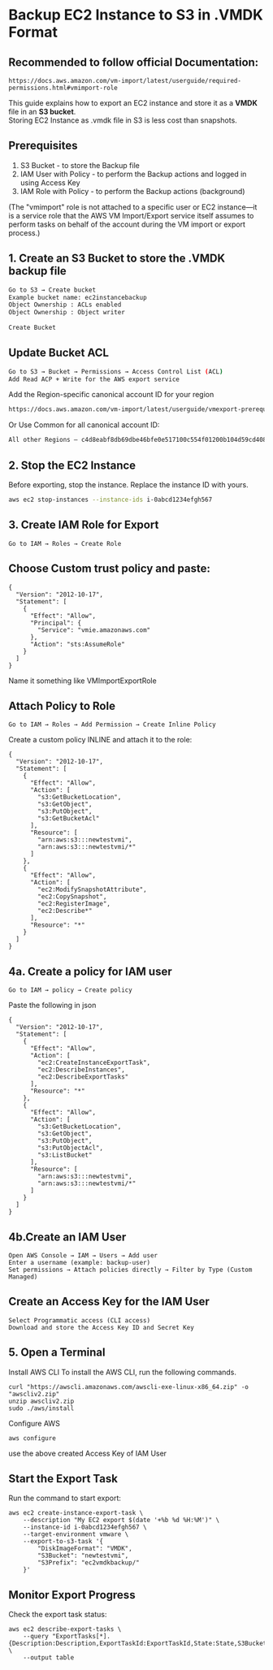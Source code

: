 # Backup EC2 Instance to S3 in .VMDK Format
## Recommended to follow official Documentation:
```
https://docs.aws.amazon.com/vm-import/latest/userguide/required-permissions.html#vmimport-role
```
This guide explains how to export an EC2 instance and store it as a **VMDK** file in an **S3 bucket**.  
Storing EC2 Instance as .vmdk file in S3 is less cost than snapshots.
 
## Prerequisites
1. S3 Bucket - to store the Backup file
2. IAM User with Policy - to perform the Backup actions and logged in using Access Key
3. IAM Role with Policy - to perform the Backup actions (background)
 
(The "vmimport" role is not attached to a specific user or EC2 instance—it is a service role that the AWS VM Import/Export service itself assumes to perform tasks on behalf of the account during the VM import or export process.)
 
## 1. Create an S3 Bucket to store the .VMDK backup file
```sh
Go to S3 → Create bucket
Example bucket name: ec2instancebackup
Object Ownership : ACLs enabled
Object Ownership : Object writer
 
Create Bucket
```
## Update Bucket ACL
```sh
Go to S3 → Bucket → Permissions → Access Control List (ACL)
Add Read ACP + Write for the AWS export service
```
Add the Region-specific canonical account ID for your region
```sh
https://docs.aws.amazon.com/vm-import/latest/userguide/vmexport-prerequisites.html
```
Or Use Common for all canonical account ID:
```sh
All other Regions – c4d8eabf8db69dbe46bfe0e517100c554f01200b104d59cd408e777ba442a322 
```
## 2. Stop the EC2 Instance
Before exporting, stop the instance. Replace the instance ID with yours.
```sh
aws ec2 stop-instances --instance-ids i-0abcd1234efgh567
```
## 3. Create IAM Role for Export
```
Go to IAM → Roles → Create Role
```
## Choose Custom trust policy and paste:
```
{
  "Version": "2012-10-17",
  "Statement": [
    {
      "Effect": "Allow",
      "Principal": {
        "Service": "vmie.amazonaws.com"
      },
      "Action": "sts:AssumeRole"
    }
  ]
}
```
Name it something like VMImportExportRole
 
## Attach Policy to Role
```
Go to IAM → Roles → Add Permission → Create Inline Policy
```
Create a custom policy INLINE and attach it to the role:
```
{
  "Version": "2012-10-17",
  "Statement": [
    {
      "Effect": "Allow",
      "Action": [
        "s3:GetBucketLocation",
        "s3:GetObject",
        "s3:PutObject",
        "s3:GetBucketAcl"
      ],
      "Resource": [
        "arn:aws:s3:::newtestvmi",
        "arn:aws:s3:::newtestvmi/*"
      ]
    },
    {
      "Effect": "Allow",
      "Action": [
        "ec2:ModifySnapshotAttribute",
        "ec2:CopySnapshot",
        "ec2:RegisterImage",
        "ec2:Describe*"
      ],
      "Resource": "*"
    }
  ]
}
```
## 4a. Create a policy for IAM user
```
Go to IAM → policy → Create policy
```
Paste the following in json
```
{
  "Version": "2012-10-17",
  "Statement": [
    {
      "Effect": "Allow",
      "Action": [
        "ec2:CreateInstanceExportTask",
        "ec2:DescribeInstances",
        "ec2:DescribeExportTasks"
      ],
      "Resource": "*"
    },
    {
      "Effect": "Allow",
      "Action": [
        "s3:GetBucketLocation",
        "s3:GetObject",
        "s3:PutObject",
        "s3:PutObjectAcl",
        "s3:ListBucket"
      ],
      "Resource": [
        "arn:aws:s3:::newtestvmi",
        "arn:aws:s3:::newtestvmi/*"
      ]
    }
  ]
}
```
## 4b.Create an IAM User
```
Open AWS Console → IAM → Users → Add user
Enter a username (example: backup-user)
Set permissions → Attach policies directly → Filter by Type (Custom Managed)
```
## Create an Access Key for the IAM User
```
Select Programmatic access (CLI access)
Download and store the Access Key ID and Secret Key
```
## 5. Open a Terminal
Install AWS CLI
To install the AWS CLI, run the following commands.
```
curl "https://awscli.amazonaws.com/awscli-exe-linux-x86_64.zip" -o "awscliv2.zip"
unzip awscliv2.zip
sudo ./aws/install
```
Configure AWS
```
aws configure
```
use the above created Access Key of IAM User
 
## Start the Export Task
Run the command to start export:
```
aws ec2 create-instance-export-task \
    --description "My EC2 export $(date '+%b %d %H:%M')" \
    --instance-id i-0abcd1234efgh567 \
    --target-environment vmware \
    --export-to-s3-task '{
        "DiskImageFormat": "VMDK",
        "S3Bucket": "newtestvmi",
        "S3Prefix": "ec2vmdkbackup/"
    }'
```
## Monitor Export Progress
Check the export task status:
```
aws ec2 describe-export-tasks \
    --query "ExportTasks[*].{Description:Description,ExportTaskId:ExportTaskId,State:State,S3Bucket:ExportToS3Task.S3Bucket,InstanceId:InstanceExportDetails.InstanceId}" \
    --output table
```
